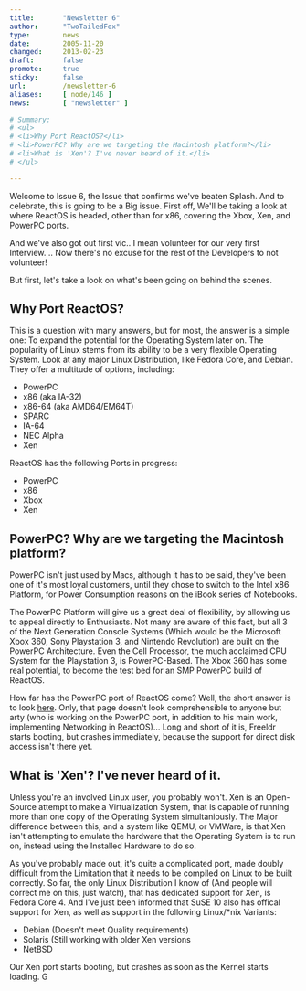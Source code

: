 ```yaml
---
title:       "Newsletter 6"
author:      "TwoTailedFox"
type:        news
date:        2005-11-20
changed:     2013-02-23
draft:       false
promote:     true
sticky:      false
url:         /newsletter-6
aliases:     [ node/146 ]
news:        [ "newsletter" ]

# Summary:
# <ul>
# <li>Why Port ReactOS?</li>
# <li>PowerPC? Why are we targeting the Macintosh platform?</li>
# <li>What is 'Xen'? I've never heard of it.</li>
# </ul>

---
```

<p>Welcome to Issue 6, the Issue that confirms we've beaten Splash. And to celebrate, this is going to be a Big issue. First off, We'll be taking a look at where ReactOS is headed, other than for x86, covering the Xbox, Xen, and PowerPC ports.</p>

<p>And we've also got out first vic.. I mean volunteer for our very first Interview.
.. Now there's no excuse for the rest of the Developers to not volunteer!</p>

<p>But first, let's take a look on what's been going on behind the scenes.</p>

<h2>Why Port ReactOS?</h2>

<p>This is a question with many answers, but for most, the answer is a simple one: To expand the potential for the Operating System later on. The popularity of Linux stems from its ability to be a very flexible Operating System. Look at any major Linux Distribution, like Fedora Core, and Debian. They offer a multitude of options, including:</p>

<ul>
<li>PowerPC</li>
<li>x86 (aka IA-32)</li>
<li>x86-64 (aka AMD64/EM64T)</li>
<li>SPARC</li>
<li>IA-64</li>
<li>NEC Alpha</li>
<li>Xen</li>
</ul>

<p>ReactOS has the following Ports in progress:</p>

<ul>
<li>PowerPC</li>
<li>x86</li>
<li>Xbox</li>
<li>Xen</li>
</ul>

<h2>PowerPC? Why are we targeting the Macintosh platform?</h2>

<p>PowerPC isn't just used by Macs, although it has to be said, they've been one of it's most loyal customers, until they chose to switch to the Intel x86 Platform, for Power Consumption reasons on the iBook series of Notebooks.<p>

<p>The PowerPC Platform will give us a great deal of flexibility, by allowing us to appeal directly to Enthusiasts. Not many are aware of this fact, but all 3 of the Next Generation Console Systems (Which would be the Microsoft Xbox 360, Sony Playstation 3, and Nintendo Revolution) are built on the PowerPC Architecture. Even the Cell Processor, the much acclaimed CPU System for the Playstation 3, is PowerPC-Based. The Xbox 360 has some real potential, to become the test bed for an SMP PowerPC build of ReactOS.</p>

<p>How far has the PowerPC port of ReactOS come? Well, the short answer is to look <a href="http://www.reactos.org/wiki/index.php/PowerPC">here</a>. Only, that page doesn't look comprehensible to anyone but arty (who is working on the PowerPC port, in addition to his main work, implementing Networking in ReactOS)... Long and short of it is, Freeldr starts booting, but crashes immediately, because the support for direct disk access isn't there yet.</p>

<h2>What is 'Xen'? I've never heard of it.</h2>

<p>Unless you're an involved Linux user, you probably won't. Xen is an Open-Source attempt to make a Virtualization System, that is capable of running more than one copy of the Operating System simultaniously. The Major difference between this, and a system like QEMU, or VMWare, is that Xen isn't attempting to emulate the hardware that the Operating System is to run on, instead using the Installed Hardware to do so.</p>

<p>As you've probably made out, it's quite a complicated port, made doubly difficult from the Limitation that it needs to be compiled on Linux to be built correctly. So far, the only Linux Distribution I know of (And people will correct me on this, just watch), that has dedicated support for Xen, is Fedora Core 4. And I've just been informed that SuSE 10 also has offical support for Xen, as well as support in the following Linux/*nix Variants:</p>

<ul>
<li>Debian (Doesn't meet Quality requirements)</li>
<li>Solaris (Still working with older Xen versions</li>
<li>NetBSD</li>
</ul>

<p>Our Xen port starts booting, but crashes as soon as the Kernel starts loading. G
